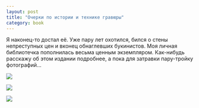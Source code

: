 ```yaml
---
layout: post
title: "Очерки по истории и технике гравюры"
category: book
---
```

Я наконец-то достал её. Уже пару лет охотился, бился о стены непреступных цен и вконец обнаглевших букинистов. Моя личная библиотечка пополнилась весьма ценным экземпляром. Как-нибудь расскажу об этом издании подробнее, а пока для затравки пару-тройку фотографий...

![](https://pics.livejournal.com/quillcraft/pic/00086s5c)

![](https://pics.livejournal.com/quillcraft/pic/00088ze4)

![](https://pics.livejournal.com/quillcraft/pic/00087w4f)
